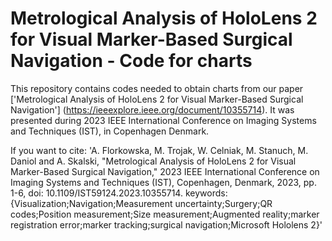 # Metrological  Analysis of HoloLens 2 for Visual Marker-Based Surgical Navigation - Code for charts
This repository contains codes needed to obtain charts from our paper ['Metrological  Analysis of HoloLens 2 for Visual Marker-Based Surgical Navigation'] (https://ieeexplore.ieee.org/document/10355714). It was presented during 2023 IEEE International Conference on Imaging Systems and Techniques (IST), in Copenhagen Denmark. 

If you want to cite:
'A. Florkowska, M. Trojak, W. Celniak, M. Stanuch, M. Daniol and A. Skalski, "Metrological Analysis of HoloLens 2 for Visual Marker-Based Surgical Navigation," 2023 IEEE International Conference on Imaging Systems and Techniques (IST), Copenhagen, Denmark, 2023, pp. 1-6, doi: 10.1109/IST59124.2023.10355714.
keywords: {Visualization;Navigation;Measurement uncertainty;Surgery;QR codes;Position measurement;Size measurement;Augmented reality;marker registration error;marker tracking;surgical navigation;Microsoft Hololens 2}'



